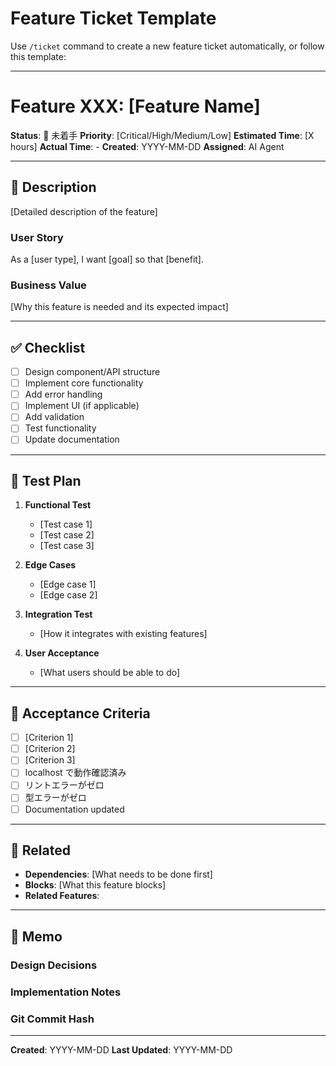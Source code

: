 # Feature Ticket Template

Use `/ticket` command to create a new feature ticket automatically, or follow this template:

---

# Feature XXX: [Feature Name]

**Status**: 🔴 未着手
**Priority**: [Critical/High/Medium/Low]
**Estimated Time**: [X hours]
**Actual Time**: -
**Created**: YYYY-MM-DD
**Assigned**: AI Agent

---

## 📝 Description

[Detailed description of the feature]

### User Story
As a [user type],
I want [goal]
so that [benefit].

### Business Value
[Why this feature is needed and its expected impact]

---

## ✅ Checklist

- [ ] Design component/API structure
- [ ] Implement core functionality
- [ ] Add error handling
- [ ] Implement UI (if applicable)
- [ ] Add validation
- [ ] Test functionality
- [ ] Update documentation

---

## 🧪 Test Plan

1. **Functional Test**
   - [Test case 1]
   - [Test case 2]
   - [Test case 3]

2. **Edge Cases**
   - [Edge case 1]
   - [Edge case 2]

3. **Integration Test**
   - [How it integrates with existing features]

4. **User Acceptance**
   - [What users should be able to do]

---

## 📌 Acceptance Criteria

- [ ] [Criterion 1]
- [ ] [Criterion 2]
- [ ] [Criterion 3]
- [ ] localhost で動作確認済み
- [ ] リントエラーがゼロ
- [ ] 型エラーがゼロ
- [ ] Documentation updated

---

## 📎 Related

- **Dependencies**: [What needs to be done first]
- **Blocks**: [What this feature blocks]
- **Related Features**:

---

## 💭 Memo

### Design Decisions
<!-- Key design decisions made during implementation -->

### Implementation Notes
<!-- Technical notes about the implementation -->

### Git Commit Hash
<!-- Commit hash when completed -->

---

**Created**: YYYY-MM-DD
**Last Updated**: YYYY-MM-DD
